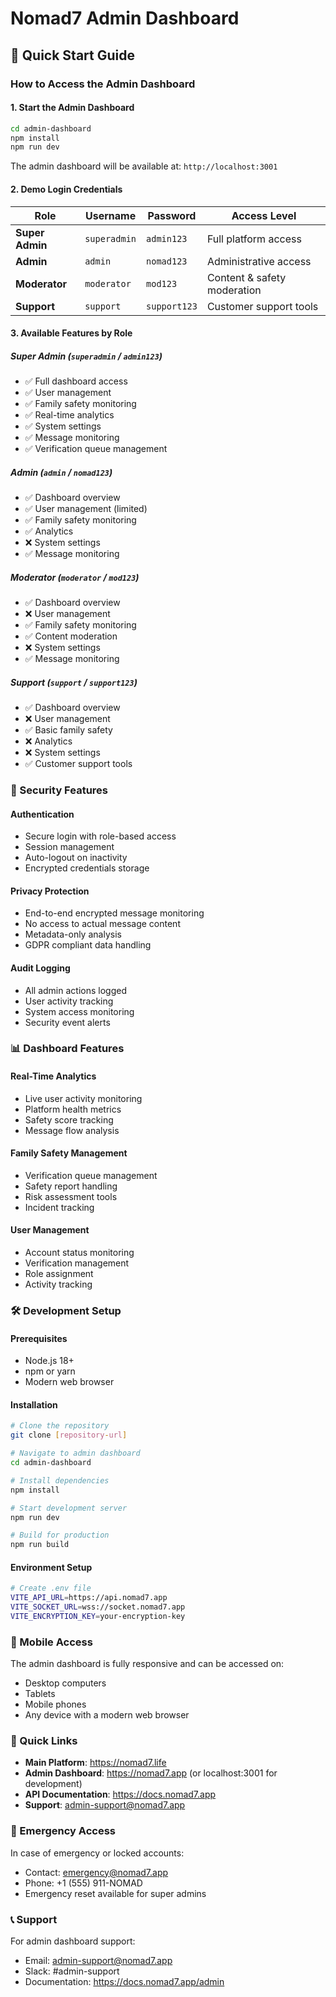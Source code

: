 # Nomad7 Admin Dashboard

## 🚀 Quick Start Guide

### How to Access the Admin Dashboard

#### 1. **Start the Admin Dashboard**
```bash
cd admin-dashboard
npm install
npm run dev
```
The admin dashboard will be available at: `http://localhost:3001`

#### 2. **Demo Login Credentials**

| Role | Username | Password | Access Level |
|------|----------|----------|--------------|
| **Super Admin** | `superadmin` | `admin123` | Full platform access |
| **Admin** | `admin` | `nomad123` | Administrative access |
| **Moderator** | `moderator` | `mod123` | Content & safety moderation |
| **Support** | `support` | `support123` | Customer support tools |

#### 3. **Available Features by Role**

##### Super Admin (`superadmin` / `admin123`)
- ✅ Full dashboard access
- ✅ User management
- ✅ Family safety monitoring
- ✅ Real-time analytics
- ✅ System settings
- ✅ Message monitoring
- ✅ Verification queue management

##### Admin (`admin` / `nomad123`)
- ✅ Dashboard overview
- ✅ User management (limited)
- ✅ Family safety monitoring
- ✅ Analytics
- ❌ System settings
- ✅ Message monitoring

##### Moderator (`moderator` / `mod123`)
- ✅ Dashboard overview
- ❌ User management
- ✅ Family safety monitoring
- ✅ Content moderation
- ❌ System settings
- ✅ Message monitoring

##### Support (`support` / `support123`)
- ✅ Dashboard overview
- ❌ User management
- ✅ Basic family safety
- ❌ Analytics
- ❌ System settings
- ✅ Customer support tools

### 🔐 Security Features

#### Authentication
- Secure login with role-based access
- Session management
- Auto-logout on inactivity
- Encrypted credentials storage

#### Privacy Protection
- End-to-end encrypted message monitoring
- No access to actual message content
- Metadata-only analysis
- GDPR compliant data handling

#### Audit Logging
- All admin actions logged
- User activity tracking
- System access monitoring
- Security event alerts

### 📊 Dashboard Features

#### Real-Time Analytics
- Live user activity monitoring
- Platform health metrics
- Safety score tracking
- Message flow analysis

#### Family Safety Management
- Verification queue management
- Safety report handling
- Risk assessment tools
- Incident tracking

#### User Management
- Account status monitoring
- Verification management
- Role assignment
- Activity tracking

### 🛠️ Development Setup

#### Prerequisites
- Node.js 18+
- npm or yarn
- Modern web browser

#### Installation
```bash
# Clone the repository
git clone [repository-url]

# Navigate to admin dashboard
cd admin-dashboard

# Install dependencies
npm install

# Start development server
npm run dev

# Build for production
npm run build
```

#### Environment Setup
```bash
# Create .env file
VITE_API_URL=https://api.nomad7.app
VITE_SOCKET_URL=wss://socket.nomad7.app
VITE_ENCRYPTION_KEY=your-encryption-key
```

### 📱 Mobile Access

The admin dashboard is fully responsive and can be accessed on:
- Desktop computers
- Tablets
- Mobile phones
- Any device with a modern web browser

### 🔗 Quick Links

- **Main Platform**: https://nomad7.life
- **Admin Dashboard**: https://nomad7.app (or localhost:3001 for development)
- **API Documentation**: https://docs.nomad7.app
- **Support**: admin-support@nomad7.app

### 🚨 Emergency Access

In case of emergency or locked accounts:
- Contact: emergency@nomad7.app
- Phone: +1 (555) 911-NOMAD
- Emergency reset available for super admins

### 📞 Support

For admin dashboard support:
- Email: admin-support@nomad7.app
- Slack: #admin-support
- Documentation: https://docs.nomad7.app/admin